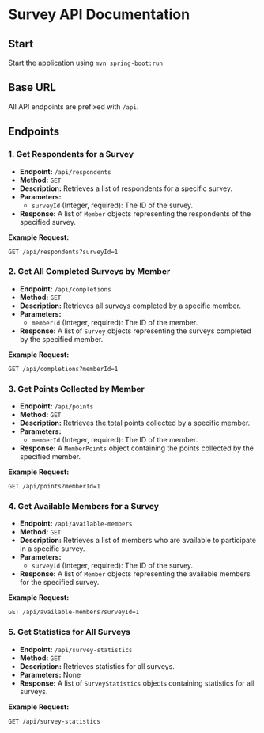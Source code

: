 # Survey API Documentation
## Start
Start the application using `mvn spring-boot:run`

## Base URL
All API endpoints are prefixed with `/api`.

## Endpoints

### 1. Get Respondents for a Survey
- **Endpoint:** `/api/respondents`
- **Method:** `GET`
- **Description:** Retrieves a list of respondents for a specific survey.
- **Parameters:**
    - `surveyId` (Integer, required): The ID of the survey.
- **Response:** A list of `Member` objects representing the respondents of the specified survey.

**Example Request:**
```http
GET /api/respondents?surveyId=1
```

### 2. Get All Completed Surveys by Member
- **Endpoint:** `/api/completions`
- **Method:** `GET`
- **Description:** Retrieves all surveys completed by a specific member.
- **Parameters:**
    - `memberId` (Integer, required): The ID of the member.
- **Response:** A list of `Survey` objects representing the surveys completed by the specified member.

**Example Request:**
```http
GET /api/completions?memberId=1
```

### 3. Get Points Collected by Member
- **Endpoint:** `/api/points`
- **Method:** `GET`
- **Description:** Retrieves the total points collected by a specific member.
- **Parameters:**
    - `memberId` (Integer, required): The ID of the member.
- **Response:** A `MemberPoints` object containing the points collected by the specified member.

**Example Request:**
```http
GET /api/points?memberId=1
```

### 4. Get Available Members for a Survey
- **Endpoint:** `/api/available-members`
- **Method:** `GET`
- **Description:** Retrieves a list of members who are available to participate in a specific survey.
- **Parameters:**
    - `surveyId` (Integer, required): The ID of the survey.
- **Response:** A list of `Member` objects representing the available members for the specified survey.

**Example Request:**
```http
GET /api/available-members?surveyId=1
```

### 5. Get Statistics for All Surveys
- **Endpoint:** `/api/survey-statistics`
- **Method:** `GET`
- **Description:** Retrieves statistics for all surveys.
- **Parameters:** None
- **Response:** A list of `SurveyStatistics` objects containing statistics for all surveys.

**Example Request:**
```http
GET /api/survey-statistics
```